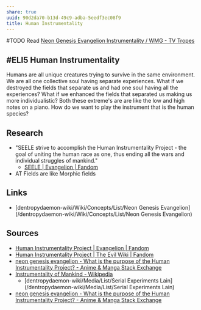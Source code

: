 ```yaml
---
share: true
uuid: 90d2da70-b13d-49c9-adba-5eedf3ec08f9
title: Human Instrumentality
---
```

#TODO Read [Neon Genesis Evangelion Instrumentality / WMG - TV Tropes](https://tvtropes.org/pmwiki/pmwiki.php/WMG/NeonGenesisEvangelionInstrumentality)

## #ELI5 Human Instrumentality

Humans are all unique creatures trying to survive in the same environment. We are all one collective soul having separate experiences. What if we destroyed the fields that separate us and had one soul having all the experiences? What if we enhanced the fields that separated us making us more individualistic? Both these extreme's are are like the low and high notes on a piano. How do we want to play the instrument that is the human species?

## Research

* "SEELE strive to accomplish the Human Instrumentality Project - the goal of uniting the human race as one, thus ending all the wars and individual struggles of mankind."
  * [SEELE | Evangelion | Fandom](https://evangelion.fandom.com/wiki/SEELE)
* AT Fields are like Morphic fields

## Links

* [dentropydaemon-wiki/Wiki/Concepts/List/Neon Genesis Evangelion](/dentropydaemon-wiki/Wiki/Concepts/List/Neon Genesis Evangelion)

## Sources

* [Human Instrumentality Project | Evangelion | Fandom](https://evangelion.fandom.com/wiki/Human_Instrumentality_Project)
* [Human Instrumentality Project | The Evil Wiki | Fandom](https://evil.fandom.com/wiki/Human_Instrumentality_Project)
* [neon genesis evangelion - What is the purpose of the Human Instrumentality Project? - Anime & Manga Stack Exchange](https://anime.stackexchange.com/questions/454/what-is-the-purpose-of-the-human-instrumentality-project)
* [Instrumentality of Mankind - Wikipedia](https://en.wikipedia.org/wiki/Instrumentality_of_Mankind)
	* [dentropydaemon-wiki/Media/List/Serial Experiments Lain](/dentropydaemon-wiki/Media/List/Serial Experiments Lain)
* [neon genesis evangelion - What is the purpose of the Human Instrumentality Project? - Anime & Manga Stack Exchange](https://anime.stackexchange.com/questions/454/what-is-the-purpose-of-the-human-instrumentality-project)